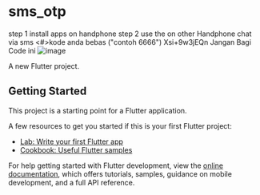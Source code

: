 # sms_otp
step 1 install apps on handphone
step 2 use the on other Handphone chat via sms <#>kode anda bebas ("contoh 6666")
Xsi+9w3jEQn Jangan Bagi Code ini
![image](https://user-images.githubusercontent.com/80655981/174707128-2d542291-583d-464c-9125-d4fcc911bf19.png)
















A new Flutter project.

## Getting Started

This project is a starting point for a Flutter application.

A few resources to get you started if this is your first Flutter project:

- [Lab: Write your first Flutter app](https://docs.flutter.dev/get-started/codelab)
- [Cookbook: Useful Flutter samples](https://docs.flutter.dev/cookbook)

For help getting started with Flutter development, view the
[online documentation](https://docs.flutter.dev/), which offers tutorials,
samples, guidance on mobile development, and a full API reference.



